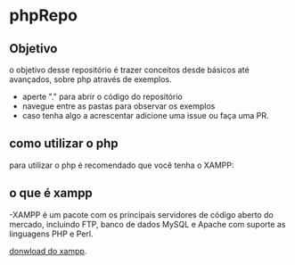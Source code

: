 # phpRepo

## Objetivo

  o objetivo desse repositório é trazer conceitos desde básicos até avançados, sobre php através de exemplos.

- aperte "." para abrir o código do repositório
- navegue entre as pastas para observar os exemplos
- caso tenha algo a acrescentar adicione uma issue ou faça uma PR.


## como utilizar o php

para utilizar o php é recomendado que você tenha o  XAMPP:

## o que é xampp
-XAMPP é um pacote com os principais servidores de código aberto do mercado, incluindo FTP, banco de dados MySQL e Apache com suporte as linguagens PHP e Perl.

[donwload do xampp](https://www.apachefriends.org/pt_br/index.html).
